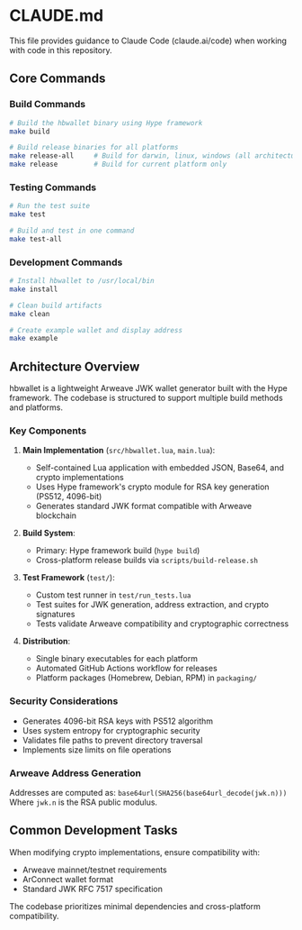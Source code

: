 # CLAUDE.md

This file provides guidance to Claude Code (claude.ai/code) when working with code in this repository.

## Core Commands

### Build Commands
```bash
# Build the hbwallet binary using Hype framework
make build

# Build release binaries for all platforms
make release-all     # Build for darwin, linux, windows (all architectures)
make release         # Build for current platform only
```

### Testing Commands
```bash
# Run the test suite
make test

# Build and test in one command
make test-all
```

### Development Commands
```bash
# Install hbwallet to /usr/local/bin
make install

# Clean build artifacts
make clean

# Create example wallet and display address
make example
```

## Architecture Overview

hbwallet is a lightweight Arweave JWK wallet generator built with the Hype framework. The codebase is structured to support multiple build methods and platforms.

### Key Components

1. **Main Implementation** (`src/hbwallet.lua`, `main.lua`):
   - Self-contained Lua application with embedded JSON, Base64, and crypto implementations
   - Uses Hype framework's crypto module for RSA key generation (PS512, 4096-bit)
   - Generates standard JWK format compatible with Arweave blockchain

2. **Build System**:
   - Primary: Hype framework build (`hype build`)
   - Cross-platform release builds via `scripts/build-release.sh`

3. **Test Framework** (`test/`):
   - Custom test runner in `test/run_tests.lua`
   - Test suites for JWK generation, address extraction, and crypto signatures
   - Tests validate Arweave compatibility and cryptographic correctness

4. **Distribution**:
   - Single binary executables for each platform
   - Automated GitHub Actions workflow for releases
   - Platform packages (Homebrew, Debian, RPM) in `packaging/`

### Security Considerations

- Generates 4096-bit RSA keys with PS512 algorithm
- Uses system entropy for cryptographic security
- Validates file paths to prevent directory traversal
- Implements size limits on file operations

### Arweave Address Generation

Addresses are computed as: `base64url(SHA256(base64url_decode(jwk.n)))`
Where `jwk.n` is the RSA public modulus.

## Common Development Tasks

When modifying crypto implementations, ensure compatibility with:
- Arweave mainnet/testnet requirements
- ArConnect wallet format
- Standard JWK RFC 7517 specification

The codebase prioritizes minimal dependencies and cross-platform compatibility.
